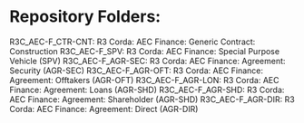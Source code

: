 # Repository Folders:
R3C_AEC-F_CTR-CNT: R3 Corda: AEC Finance: Generic Contract: Construction
R3C_AEC-F_SPV: R3 Corda: AEC Finance: Special Purpose Vehicle (SPV)
R3C_AEC-F_AGR-SEC: R3 Corda: AEC Finance: Agreement: Security (AGR-SEC)
R3C_AEC-F_AGR-OFT: R3 Corda: AEC Finance: Agreement: Offtakers (AGR-OFT)
R3C_AEC-F_AGR-LON: R3 Corda: AEC Finance: Agreement: Loans (AGR-SHD)
R3C_AEC-F_AGR-SHD: R3 Corda: AEC Finance: Agreement: Shareholder (AGR-SHD)
R3C_AEC-F_AGR-DIR: R3 Corda: AEC Finance: Agreement: Direct (AGR-DIR) 
